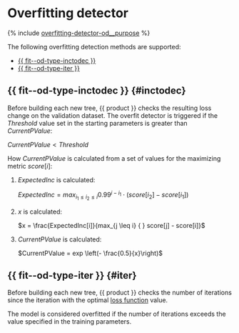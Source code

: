 # Overfitting detector

{% include [overfitting-detector-od__purpose](../_includes/work_src/reusage-common-phrases/od__purpose.md) %}


The following overfitting detection methods are supported:
- [{{ fit--od-type-inctodec }}](#inctodec)
- [{{ fit--od-type-iter }}](#iter)


## {{ fit--od-type-inctodec }} {#inctodec}

Before building each new tree, {{ product }} checks the resulting loss change on the validation dataset. The overfit detector is triggered if the $Threshold$ value set in the starting parameters is greater than $CurrentPValue$:

$CurrentPValue < Threshold$

How $CurrentPValue$ is calculated from a set of values for the maximizing metric $score[i]$:
1. $ExpectedInc$ is calculated:

    $ExpectedInc = max_{i_{1} \leq i_{2} \leq i } 0.99^{i - i_{1}} \cdot (score[i_{2}] - score[i_{1}])$

1. $x$ is calculated:

    $x = \frac{ExpectedInc[i]}{max_{j \leq i} { } score[j] - score[i]}$

1. $CurrentPValue$ is calculated:

    $CurrentPValue = exp \left(- \frac{0.5}{x}\right)$


## {{ fit--od-type-iter }} {#iter}

Before building each new tree, {{ product }} checks the number of iterations since the iteration with the optimal [loss function](loss-functions.md) value.

The model is considered overfitted if the number of iterations exceeds the value specified in the training parameters.

